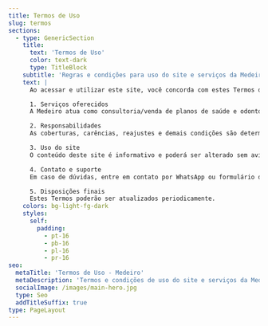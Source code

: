 ```yaml
---
title: Termos de Uso
slug: termos
sections:
  - type: GenericSection
    title:
      text: 'Termos de Uso'
      color: text-dark
      type: TitleBlock
    subtitle: 'Regras e condições para uso do site e serviços da Medeiro'
    text: |
      Ao acessar e utilizar este site, você concorda com estes Termos de Uso. Recomendamos a leitura cuidadosa.

      1. Serviços oferecidos
      A Medeiro atua como consultoria/venda de planos de saúde e odontológicos, apresentando opções e auxiliando na contratação junto a operadoras parceiras.

      2. Responsabilidades
      As coberturas, carências, reajustes e demais condições são determinadas pelas operadoras dos planos. A Medeiro atua na intermediação e suporte à contratação e pós-venda.

      3. Uso do site
      O conteúdo deste site é informativo e poderá ser alterado sem aviso prévio. O uso indevido do site é proibido.

      4. Contato e suporte
      Em caso de dúvidas, entre em contato por WhatsApp ou formulário de contato.

      5. Disposições finais
      Estes Termos poderão ser atualizados periodicamente.
    colors: bg-light-fg-dark
    styles:
      self:
        padding:
          - pt-16
          - pb-16
          - pl-16
          - pr-16
seo:
  metaTitle: 'Termos de Uso - Medeiro'
  metaDescription: 'Termos e condições de uso do site e serviços da Medeiro.'
  socialImage: /images/main-hero.jpg
  type: Seo
  addTitleSuffix: true
type: PageLayout
---
```

